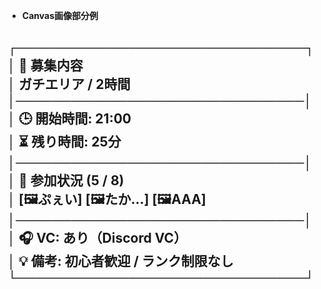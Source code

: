 

* **Canvas画像部分例**

┌───────────────────────────────┐
│ 📝 募集内容                                             
│   ガチエリア / 2時間                                    
│───────────────────────────────│
│ 🕒 開始時間: 21:00                                      
│ ⏳ 残り時間: 25分                                       
│───────────────────────────────│
│ 👥 参加状況 (5 / 8)                                     
│   [🖼️ぷぇい] [🖼️たか…] [🖼️AAA]
│───────────────────────────────│
│ 🎧 VC: あり（Discord VC）                               
│ 💡 備考: 初心者歓迎 / ランク制限なし                   
└───────────────────────────────┘
---

